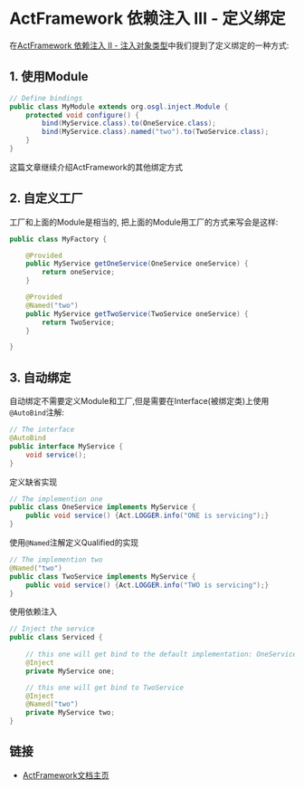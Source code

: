# ActFramework 依赖注入 III - 定义绑定

在[ActFramework 依赖注入 II - 注入对象类型](di-inject-type.md)中我们提到了定义绑定的一种方式: 

## 1. 使用Module

```java
// Define bindings
public class MyModule extends org.osgl.inject.Module {
    protected void configure() {
        bind(MyService.class).to(OneService.class);
        bind(MyService.class).named("two").to(TwoService.class);
    }
}
```

这篇文章继续介绍ActFramework的其他绑定方式

## 2. 自定义工厂

工厂和上面的Module是相当的, 把上面的Module用工厂的方式来写会是这样:

```java
public class MyFactory {

    @Provided
    public MyService getOneService(OneService oneService) {
        return oneService;
    }

    @Provided
    @Named("two")
    public MyService getTwoService(TwoService oneService) {
        return TwoService;
    }

}
```

## 3. 自动绑定

自动绑定不需要定义Module和工厂,但是需要在Interface(被绑定类)上使用`@AutoBind`注解:

```java
// The interface
@AutoBind
public interface MyService {
    void service();
}
```

定义缺省实现

```java
// The implemention one
public class OneService implements MyService {
    public void service() {Act.LOGGER.info("ONE is servicing");}
}
```

使用`@Named`注解定义Qualified的实现

```java
// The implemention two
@Named("two")
public class TwoService implements MyService {
    public void service() {Act.LOGGER.info("TWO is servicing");}
}
```

使用依赖注入

```java
// Inject the service
public class Serviced {
    
    // this one will get bind to the default implementation: OneService
    @Inject
    private MyService one;

    // this one will get bind to TwoService
    @Inject
    @Named("two")
    private MyService two;
}
```

## 链接

* [ActFramework文档主页](../index)

